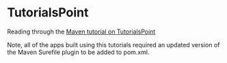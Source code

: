 # TutorialsPoint

Reading through the [Maven tutorial on TutorialsPoint](https://www.tutorialspoint.com/maven/index.htm)

Note, all of the apps built using this tutorials required an updated version of the Maven Surefile plugin to be added to pom.xml.
